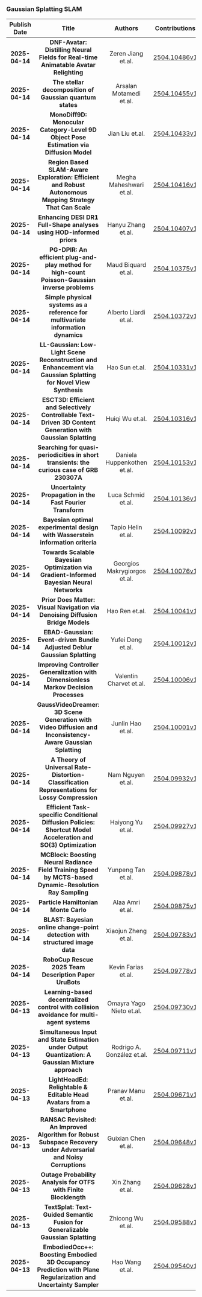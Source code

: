 
### Gaussian Splatting SLAM
|Publish Date|Title|Authors|Contributions|PDF|Code|
| :---: | :---: | :---: | :---: | :---: | :---: |
|**2025-04-14**|**DNF-Avatar: Distilling Neural Fields for Real-time Animatable Avatar Relighting**|Zeren Jiang et.al.|[2504.10486v1](http://arxiv.org/abs/2504.10486v1)|null|
|**2025-04-14**|**The stellar decomposition of Gaussian quantum states**|Arsalan Motamedi et.al.|[2504.10455v1](http://arxiv.org/abs/2504.10455v1)|null|
|**2025-04-14**|**MonoDiff9D: Monocular Category-Level 9D Object Pose Estimation via Diffusion Model**|Jian Liu et.al.|[2504.10433v1](http://arxiv.org/abs/2504.10433v1)|null|
|**2025-04-14**|**Region Based SLAM-Aware Exploration: Efficient and Robust Autonomous Mapping Strategy That Can Scale**|Megha Maheshwari et.al.|[2504.10416v1](http://arxiv.org/abs/2504.10416v1)|null|
|**2025-04-14**|**Enhancing DESI DR1 Full-Shape analyses using HOD-informed priors**|Hanyu Zhang et.al.|[2504.10407v1](http://arxiv.org/abs/2504.10407v1)|null|
|**2025-04-14**|**PG-DPIR: An efficient plug-and-play method for high-count Poisson-Gaussian inverse problems**|Maud Biquard et.al.|[2504.10375v1](http://arxiv.org/abs/2504.10375v1)|null|
|**2025-04-14**|**Simple physical systems as a reference for multivariate information dynamics**|Alberto Liardi et.al.|[2504.10372v1](http://arxiv.org/abs/2504.10372v1)|null|
|**2025-04-14**|**LL-Gaussian: Low-Light Scene Reconstruction and Enhancement via Gaussian Splatting for Novel View Synthesis**|Hao Sun et.al.|[2504.10331v1](http://arxiv.org/abs/2504.10331v1)|null|
|**2025-04-14**|**ESCT3D: Efficient and Selectively Controllable Text-Driven 3D Content Generation with Gaussian Splatting**|Huiqi Wu et.al.|[2504.10316v1](http://arxiv.org/abs/2504.10316v1)|null|
|**2025-04-14**|**Searching for quasi-periodicities in short transients: the curious case of GRB 230307A**|Daniela Huppenkothen et.al.|[2504.10153v1](http://arxiv.org/abs/2504.10153v1)|null|
|**2025-04-14**|**Uncertainty Propagation in the Fast Fourier Transform**|Luca Schmid et.al.|[2504.10136v1](http://arxiv.org/abs/2504.10136v1)|null|
|**2025-04-14**|**Bayesian optimal experimental design with Wasserstein information criteria**|Tapio Helin et.al.|[2504.10092v1](http://arxiv.org/abs/2504.10092v1)|null|
|**2025-04-14**|**Towards Scalable Bayesian Optimization via Gradient-Informed Bayesian Neural Networks**|Georgios Makrygiorgos et.al.|[2504.10076v1](http://arxiv.org/abs/2504.10076v1)|null|
|**2025-04-14**|**Prior Does Matter: Visual Navigation via Denoising Diffusion Bridge Models**|Hao Ren et.al.|[2504.10041v1](http://arxiv.org/abs/2504.10041v1)|null|
|**2025-04-14**|**EBAD-Gaussian: Event-driven Bundle Adjusted Deblur Gaussian Splatting**|Yufei Deng et.al.|[2504.10012v1](http://arxiv.org/abs/2504.10012v1)|null|
|**2025-04-14**|**Improving Controller Generalization with Dimensionless Markov Decision Processes**|Valentin Charvet et.al.|[2504.10006v1](http://arxiv.org/abs/2504.10006v1)|null|
|**2025-04-14**|**GaussVideoDreamer: 3D Scene Generation with Video Diffusion and Inconsistency-Aware Gaussian Splatting**|Junlin Hao et.al.|[2504.10001v1](http://arxiv.org/abs/2504.10001v1)|null|
|**2025-04-14**|**A Theory of Universal Rate-Distortion-Classification Representations for Lossy Compression**|Nam Nguyen et.al.|[2504.09932v1](http://arxiv.org/abs/2504.09932v1)|null|
|**2025-04-14**|**Efficient Task-specific Conditional Diffusion Policies: Shortcut Model Acceleration and SO(3) Optimization**|Haiyong Yu et.al.|[2504.09927v1](http://arxiv.org/abs/2504.09927v1)|null|
|**2025-04-14**|**MCBlock: Boosting Neural Radiance Field Training Speed by MCTS-based Dynamic-Resolution Ray Sampling**|Yunpeng Tan et.al.|[2504.09878v1](http://arxiv.org/abs/2504.09878v1)|null|
|**2025-04-14**|**Particle Hamiltonian Monte Carlo**|Alaa Amri et.al.|[2504.09875v1](http://arxiv.org/abs/2504.09875v1)|null|
|**2025-04-14**|**BLAST: Bayesian online change-point detection with structured image data**|Xiaojun Zheng et.al.|[2504.09783v1](http://arxiv.org/abs/2504.09783v1)|null|
|**2025-04-14**|**RoboCup Rescue 2025 Team Description Paper UruBots**|Kevin Farias et.al.|[2504.09778v1](http://arxiv.org/abs/2504.09778v1)|null|
|**2025-04-13**|**Learning-based decentralized control with collision avoidance for multi-agent systems**|Omayra Yago Nieto et.al.|[2504.09730v1](http://arxiv.org/abs/2504.09730v1)|null|
|**2025-04-13**|**Simultaneous Input and State Estimation under Output Quantization: A Gaussian Mixture approach**|Rodrigo A. González et.al.|[2504.09711v1](http://arxiv.org/abs/2504.09711v1)|null|
|**2025-04-13**|**LightHeadEd: Relightable & Editable Head Avatars from a Smartphone**|Pranav Manu et.al.|[2504.09671v1](http://arxiv.org/abs/2504.09671v1)|null|
|**2025-04-13**|**RANSAC Revisited: An Improved Algorithm for Robust Subspace Recovery under Adversarial and Noisy Corruptions**|Guixian Chen et.al.|[2504.09648v1](http://arxiv.org/abs/2504.09648v1)|null|
|**2025-04-13**|**Outage Probability Analysis for OTFS with Finite Blocklength**|Xin Zhang et.al.|[2504.09628v1](http://arxiv.org/abs/2504.09628v1)|null|
|**2025-04-13**|**TextSplat: Text-Guided Semantic Fusion for Generalizable Gaussian Splatting**|Zhicong Wu et.al.|[2504.09588v1](http://arxiv.org/abs/2504.09588v1)|null|
|**2025-04-13**|**EmbodiedOcc++: Boosting Embodied 3D Occupancy Prediction with Plane Regularization and Uncertainty Sampler**|Hao Wang et.al.|[2504.09540v1](http://arxiv.org/abs/2504.09540v1)|null|
